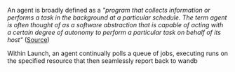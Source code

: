 An agent is broadly defined as a *"program that collects information or performs a task in the background at a particular schedule. The term agent is often thought of as a software abstraction that is capable of acting with a certain degree of autonomy to perform a particular task on behalf of its host"* ([Source](https://www.techopedia.com/definition/1292/agent#:~:text=Techopedia%20Explains%20Agent-,What%20Does%20Agent%20Mean%3F,on%20behalf%20of%20its%20host.))

Within Launch, an agent continually polls a queue of jobs, executing runs on the specified resource that then seamlessly report back to wandb
